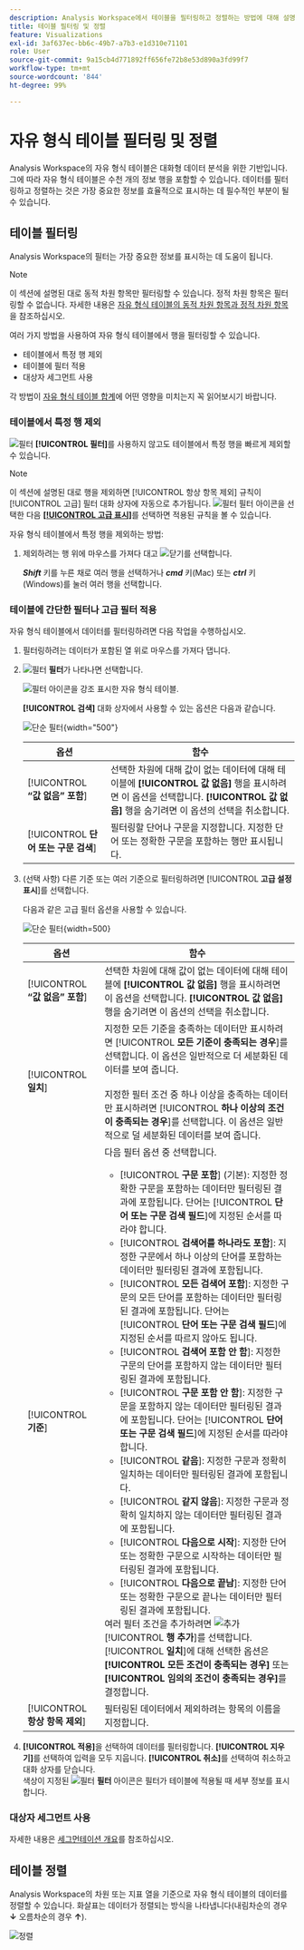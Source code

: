 ```yaml
---
description: Analysis Workspace에서 테이블을 필터링하고 정렬하는 방법에 대해 설명하는 설명서입니다.
title: 테이블 필터링 및 정렬
feature: Visualizations
exl-id: 3af637ec-bb6c-49b7-a7b3-e1d310e71101
role: User
source-git-commit: 9a15cb4d771892ff656fe72b8e53d890a3fd99f7
workflow-type: tm+mt
source-wordcount: '844'
ht-degree: 99%

---
```


# 자유 형식 테이블 필터링 및 정렬

Analysis Workspace의 자유 형식 테이블은 대화형 데이터 분석을 위한 기반입니다. 그에 따라 자유 형식 테이블은 수천 개의 정보 행을 포함할 수 있습니다. 데이터를 필터링하고 정렬하는 것은 가장 중요한 정보를 효율적으로 표시하는 데 필수적인 부분이 될 수 있습니다.

<!--The following video covers filter and sort options in Analysis Workspace, in addition to pagination options:

>[!VIDEO](https://video.tv.adobe.com/v/31093?captions=kor)-->

## 테이블 필터링

Analysis Workspace의 필터는 가장 중요한 정보를 표시하는 데 도움이 됩니다.

>[!NOTE]
>
> 이 섹션에 설명된 대로 동적 차원 항목만 필터링할 수 있습니다. 정적 차원 항목은 필터링할 수 없습니다. 자세한 내용은 [자유 형식 테이블의 동적 차원 항목과 정적 차원 항목](/help/analysis-workspace/visualizations/freeform-table/column-row-settings/manual-vs-dynamic-rows.md)을 참조하십시오.

여러 가지 방법을 사용하여 자유 형식 테이블에서 행을 필터링할 수 있습니다.

- 테이블에서 특정 행 제외
- 테이블에 필터 적용
- 대상자 세그먼트 사용

각 방법이 [자유 형식 테이블 합계](/help/analysis-workspace/visualizations/freeform-table/workspace-totals.md)에 어떤 영향을 미치는지 꼭 읽어보시기 바랍니다.

### 테이블에서 특정 행 제외

![필터](/help/assets/icons/Filter.svg) **[!UICONTROL 필터]**&#x200B;를 사용하지 않고도 테이블에서 특정 행을 빠르게 제외할 수 있습니다.

>[!NOTE]
>
>이 섹션에 설명된 대로 행을 제외하면 [!UICONTROL 항상 항목 제외] 규칙이 [!UICONTROL 고급] 필터 대화 상자에 자동으로 추가됩니다. ![필터](/help/assets/icons/Filter.svg) 필터 아이콘을 선택한 다음 [**[!UICONTROL 고급 표시]**](#apply-a-simple-or-advanced-filter-to-a-table)를 선택하면 적용된 규칙을 볼 수 있습니다.

자유 형식 테이블에서 특정 행을 제외하는 방법:

1. 제외하려는 행 위에 마우스를 가져다 대고 ![닫기](/help/assets/icons/Close.svg)를 선택합니다.

   ***Shift*** 키를 누른 채로 여러 행을 선택하거나 ***cmd*** 키(Mac) 또는 ***ctrl*** 키(Windows)를 눌러 여러 행을 선택합니다.

<!--### Right-click > Delete selected rows

Note: this option does not seem to work. AN-338422

1. Select 1 or more rows. 
1. Right-click and select **[!UICONTROL Delete Selected Rows]**. 

   This action will remove the rows from the table and apply a table filter.-->


### 테이블에 간단한 필터나 고급 필터 적용

자유 형식 테이블에서 데이터를 필터링하려면 다음 작업을 수행하십시오.

1. 필터링하려는 데이터가 포함된 열 위로 마우스를 가져다 댑니다. <!--only some types of columns show the filter... Which? Just Dimensions?-->

1. ![필터](/help/assets/icons/Filter.svg) **필터**&#x200B;가 나타나면 선택합니다.

   ![필터 아이콘을 강조 표시한 자유 형식 테이블.](assets/table-filter-icon.png)

   **[!UICONTROL 검색]** 대화 상자에서 사용할 수 있는 옵션은 다음과 같습니다.

   ![단순 필터](assets/filter-simple.png){width="500"}

   | 옵션 | 함수 |
   |---------|----------|
   | [!UICONTROL **“값 없음” 포함**] | 선택한 차원에 대해 값이 없는 데이터에 대해 테이블에 **[!UICONTROL 값 없음]** 행을 표시하려면 이 옵션을 선택합니다. **[!UICONTROL 값 없음]** 행을 숨기려면 이 옵션의 선택을 취소합니다. |
   | [!UICONTROL **단어 또는 구문 검색**] | 필터링할 단어나 구문을 지정합니다. 지정한 단어 또는 정확한 구문을 포함하는 행만 표시됩니다. |


1. (선택 사항) 다른 기준 또는 여러 기준으로 필터링하려면 [!UICONTROL **고급 설정 표시**]&#x200B;를 선택합니다.

   다음과 같은 고급 필터 옵션을 사용할 수 있습니다.

   ![단순 필터](assets/filter-advanced.png){width=500}

   | 옵션 | 함수 |
   |---------|----------|
   | [!UICONTROL **“값 없음” 포함**] | 선택한 차원에 대해 값이 없는 데이터에 대해 테이블에 **[!UICONTROL 값 없음]** 행을 표시하려면 이 옵션을 선택합니다. **[!UICONTROL 값 없음]** 행을 숨기려면 이 옵션의 선택을 취소합니다. |
   | [!UICONTROL **일치**] | 지정한 모든 기준을 충족하는 데이터만 표시하려면 [!UICONTROL **모든 기준이 충족되는 경우**]&#x200B;를 선택합니다. 이 옵션은 일반적으로 더 세분화된 데이터를 보여 줍니다.<br/><br/>지정한 필터 조건 중 하나 이상을 충족하는 데이터만 표시하려면 [!UICONTROL **하나 이상의 조건이 충족되는 경우**]&#x200B;를 선택합니다. 이 옵션은 일반적으로 덜 세분화된 데이터를 보여 줍니다. |
   | [!UICONTROL **기준**] | 다음 필터 옵션 중 선택합니다.<br/><ul><li>[!UICONTROL **구문 포함**] (기본): 지정한 정확한 구문을 포함하는 데이터만 필터링된 결과에 포함됩니다. 단어는 [!UICONTROL **단어 또는 구문 검색 필드**]&#x200B;에 지정된 순서를 따라야 합니다.</li><li>[!UICONTROL **검색어를 하나라도 포함**]: 지정한 구문에서 하나 이상의 단어를 포함하는 데이터만 필터링된 결과에 포함됩니다. </li><li>[!UICONTROL **모든 검색어 포함**]: 지정한 구문의 모든 단어를 포함하는 데이터만 필터링된 결과에 포함됩니다. 단어는 [!UICONTROL **단어 또는 구문 검색 필드**]&#x200B;에 지정된 순서를 따르지 않아도 됩니다.</li><li>[!UICONTROL **검색어 포함 안 함**]: 지정한 구문의 단어를 포함하지 않는 데이터만 필터링된 결과에 포함됩니다. </li><li>[!UICONTROL **구문 포함 안 함**]: 지정한 구문을 포함하지 않는 데이터만 필터링된 결과에 포함됩니다. 단어는 [!UICONTROL **단어 또는 구문 검색 필드**]&#x200B;에 지정된 순서를 따라야 합니다.</li><li>[!UICONTROL **같음**]: 지정한 구문과 정확히 일치하는 데이터만 필터링된 결과에 포함됩니다. </li><li>[!UICONTROL **같지 않음**]: 지정한 구문과 정확히 일치하지 않는 데이터만 필터링된 결과에 포함됩니다. </li><li>[!UICONTROL **다음으로 시작**]: 지정한 단어 또는 정확한 구문으로 시작하는 데이터만 필터링된 결과에 포함됩니다. </li><li>[!UICONTROL **다음으로 끝남**]: 지정한 단어 또는 정확한 구문으로 끝나는 데이터만 필터링된 결과에 포함됩니다. </li></ul>여러 필터 조건을 추가하려면 ![추가](/help/assets/icons/Add.svg) [!UICONTROL **행 추가**]&#x200B;를 선택합니다. [!UICONTROL **일치**]&#x200B;에 대해 선택한 옵션은 **[!UICONTROL 모든 조건이 충족되는 경우]** 또는 **[!UICONTROL 임의의 조건이 충족되는 경우]**&#x200B;를 결정합니다. |
   | [!UICONTROL **항상 항목 제외**] | 필터링된 데이터에서 제외하려는 항목의 이름을 지정합니다. |

1. **[!UICONTROL 적용]**&#x200B;을 선택하여 데이터를 필터링합니다. **[!UICONTROL 지우기]**&#x200B;를 선택하여 입력을 모두 지웁니다. **[!UICONTROL 취소]**&#x200B;를 선택하여 취소하고 대화 상자를 닫습니다. <br/>색상이 지정된 ![필터](/help/assets/icons/FilterColored.svg) **필터** 아이콘은 필터가 테이블에 적용될 때 세부 정보를 표시합니다.

### 대상자 세그먼트 사용

자세한 내용은 [세그먼테이션 개요](/help/components/filters/filters-overview.md)를 참조하십시오.

## 테이블 정렬

Analysis Workspace의 차원 또는 지표 열을 기준으로 자유 형식 테이블의 데이터를 정렬할 수 있습니다. 화살표는 데이터가 정렬되는 방식을 나타냅니다(내림차순의 경우 **↓** 오름차순의 경우 **↑**).

![정렬](assets/sorting.gif)
